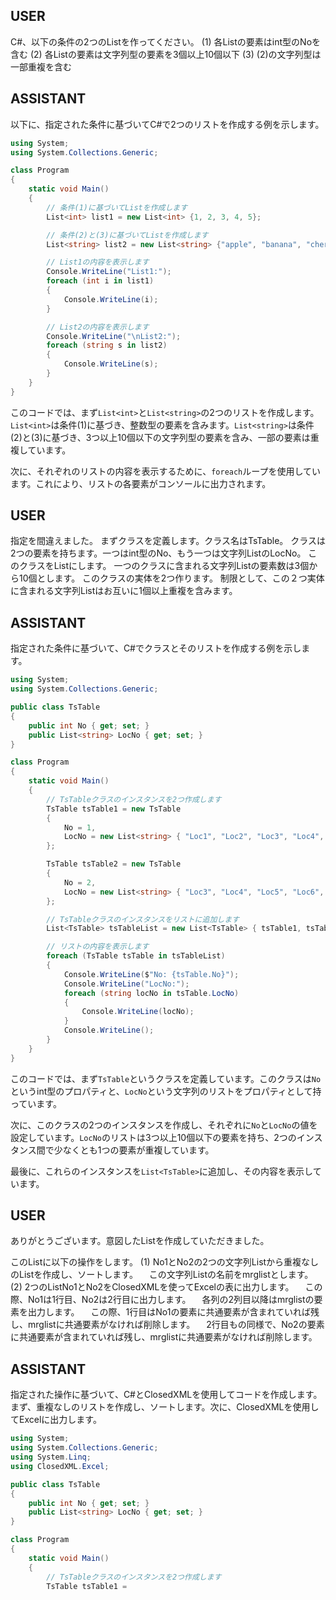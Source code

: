 ## USER
C#、以下の条件の2つのListを作ってください。
(1) 各Listの要素はint型のNoを含む
(2) 各Listの要素は文字列型の要素を3個以上10個以下
(3) (2)の文字列型は一部重複を含む

## ASSISTANT
以下に、指定された条件に基づいてC#で2つのリストを作成する例を示します。

```csharp
using System;
using System.Collections.Generic;

class Program
{
    static void Main()
    {
        // 条件(1)に基づいてListを作成します
        List<int> list1 = new List<int> {1, 2, 3, 4, 5};

        // 条件(2)と(3)に基づいてListを作成します
        List<string> list2 = new List<string> {"apple", "banana", "cherry", "apple", "orange", "grape", "banana"};

        // List1の内容を表示します
        Console.WriteLine("List1:");
        foreach (int i in list1)
        {
            Console.WriteLine(i);
        }

        // List2の内容を表示します
        Console.WriteLine("\nList2:");
        foreach (string s in list2)
        {
            Console.WriteLine(s);
        }
    }
}
```

このコードでは、まず`List<int>`と`List<string>`の2つのリストを作成します。`List<int>`は条件(1)に基づき、整数型の要素を含みます。`List<string>`は条件(2)と(3)に基づき、3つ以上10個以下の文字列型の要素を含み、一部の要素は重複しています。

次に、それぞれのリストの内容を表示するために、`foreach`ループを使用しています。これにより、リストの各要素がコンソールに出力されます。

## USER
指定を間違えました。
まずクラスを定義します。クラス名はTsTable。
クラスは2つの要素を持ちます。一つはint型のNo、もう一つは文字列ListのLocNo。
このクラスをListにします。
一つのクラスに含まれる文字列Listの要素数は3個から10個とします。
このクラスの実体を2つ作ります。
制限として、この２つ実体に含まれる文字列Listはお互いに1個以上重複を含みます。

## ASSISTANT
指定された条件に基づいて、C#でクラスとそのリストを作成する例を示します。

```csharp
using System;
using System.Collections.Generic;

public class TsTable
{
    public int No { get; set; }
    public List<string> LocNo { get; set; }
}

class Program
{
    static void Main()
    {
        // TsTableクラスのインスタンスを2つ作成します
        TsTable tsTable1 = new TsTable
        {
            No = 1,
            LocNo = new List<string> { "Loc1", "Loc2", "Loc3", "Loc4", "Loc5" }
        };

        TsTable tsTable2 = new TsTable
        {
            No = 2,
            LocNo = new List<string> { "Loc3", "Loc4", "Loc5", "Loc6", "Loc7" }
        };

        // TsTableクラスのインスタンスをリストに追加します
        List<TsTable> tsTableList = new List<TsTable> { tsTable1, tsTable2 };

        // リストの内容を表示します
        foreach (TsTable tsTable in tsTableList)
        {
            Console.WriteLine($"No: {tsTable.No}");
            Console.WriteLine("LocNo:");
            foreach (string locNo in tsTable.LocNo)
            {
                Console.WriteLine(locNo);
            }
            Console.WriteLine();
        }
    }
}
```

このコードでは、まず`TsTable`というクラスを定義しています。このクラスは`No`というint型のプロパティと、`LocNo`という文字列のリストをプロパティとして持っています。

次に、このクラスの2つのインスタンスを作成し、それぞれに`No`と`LocNo`の値を設定しています。`LocNo`のリストは3つ以上10個以下の要素を持ち、2つのインスタンス間で少なくとも1つの要素が重複しています。

最後に、これらのインスタンスを`List<TsTable>`に追加し、その内容を表示しています。

## USER
ありがとうございます。意図したListを作成していただきました。

このListに以下の操作をします。
(1) No1とNo2の2つの文字列Listから重複なしのListを作成し、ソートします。
　この文字列Listの名前をmrglistとします。
(2) 2つのListNo1とNo2をClosedXMLを使ってExcelの表に出力します。
　この際、No1は1行目、No2は2行目に出力します。
　各列の2列目以降はmrglistの要素を出力します。
　この際、1行目はNo1の要素に共通要素が含まれていれば残し、mrglistに共通要素がなければ削除します。
　2行目もの同様で、No2の要素に共通要素が含まれていれば残し、mrglistに共通要素がなければ削除します。

## ASSISTANT
指定された操作に基づいて、C#とClosedXMLを使用してコードを作成します。まず、重複なしのリストを作成し、ソートします。次に、ClosedXMLを使用してExcelに出力します。

```csharp
using System;
using System.Collections.Generic;
using System.Linq;
using ClosedXML.Excel;

public class TsTable
{
    public int No { get; set; }
    public List<string> LocNo { get; set; }
}

class Program
{
    static void Main()
    {
        // TsTableクラスのインスタンスを2つ作成します
        TsTable tsTable1 =